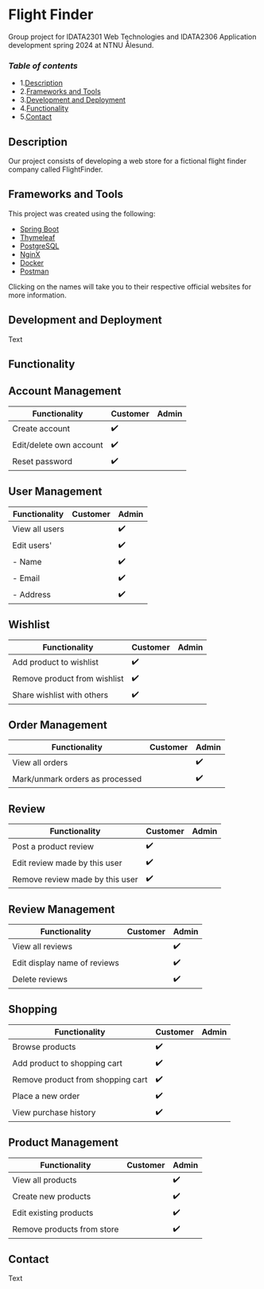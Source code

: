 # Flight Finder

Group project for IDATA2301 Web Technologies and IDATA2306 Application development spring 2024 at NTNU Ålesund.


### *Table of contents*
- 1.[Description](#1)
- 2.[Frameworks and Tools](#2)
- 3.[Development and Deployment](#3)
- 4.[Functionality](#4)
- 5.[Contact](#5)


## Description
Our project consists of developing a web store for a fictional flight finder company called FlightFinder.

## Frameworks and Tools
This project was created using the following:

- [Spring Boot](https://spring.io/projects/spring-boot)
- [Thymeleaf](https://www.thymeleaf.org/)
- [PostgreSQL](https://www.postgresql.org/)
- [NginX](https://www.nginx.com/)
- [Docker](https://www.docker.com/)
- [Postman](https://www.postman.com/)

Clicking on the names will take you to their respective official websites for more information.

## Development and Deployment
Text

## Functionality


## Account Management
| Functionality          | Customer             | Admin   |
|------------------------|----------------------|---------|
| Create account         | ✔️                   |         |
| Edit/delete own account| ✔️                   |         |
| Reset password         | ✔️                   |         |

## User Management
| Functionality          | Customer             | Admin   |
|------------------------|----------------------|---------|
| View all users         |                      | ✔️      |
| Edit users'            |                      | ✔️      |
| - Name                 |                      | ✔️      |
| - Email                |                      | ✔️      |
| - Address              |                      | ✔️      |

## Wishlist
| Functionality                  | Customer             | Admin   |
|--------------------------------|----------------------|---------|
| Add product to wishlist        | ✔️                   |         |
| Remove product from wishlist   | ✔️                   |         |
| Share wishlist with others     | ✔️                   |         |

## Order Management
| Functionality                  | Customer             | Admin   |
|--------------------------------|----------------------|---------|
| View all orders                |                      | ✔️      |
| Mark/unmark orders as processed|                      | ✔️      |

## Review
| Functionality                  | Customer             | Admin   |
|--------------------------------|----------------------|---------|
| Post a product review          | ✔️                   |         |
| Edit review made by this user  | ✔️                   |         |
| Remove review made by this user| ✔️                   |         |

## Review Management
| Functionality                  | Customer             | Admin   |
|--------------------------------|----------------------|---------|
| View all reviews               |                      | ✔️      |
| Edit display name of reviews   |                      | ✔️      |
| Delete reviews                 |                      | ✔️      |

## Shopping
| Functionality                  | Customer             | Admin   |
|--------------------------------|----------------------|---------|
| Browse products                | ✔️                   |         |
| Add product to shopping cart   | ✔️                   |         |
| Remove product from shopping cart| ✔️                 |         |
| Place a new order              | ✔️                   |         |
| View purchase history          | ✔️                   |         |

## Product Management
| Functionality                  | Customer             | Admin   |
|--------------------------------|----------------------|---------|
| View all products              |                      | ✔️      |
| Create new products            |                      | ✔️      |
| Edit existing products         |                      | ✔️      |
| Remove products from store     |                      | ✔️      |


## Contact
Text
